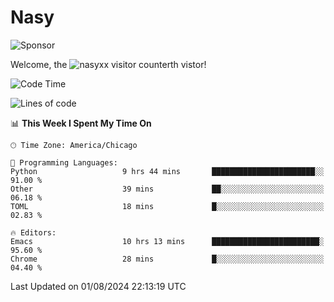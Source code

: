 # Nasy

<!--
<p align="center">
<img height="200" src="https://github-readme-stats.vercel.app/api?username=nasyxx&count_private=true&show_icons=true&theme=dracula&include_all_commits=true"/>
<img height="200" src="https://github-readme-stats.vercel.app/api/top-langs/?username=nasyxx&theme=dracula&hide=html,jupyter+notebook&count_private=true&show_icons=true"/>
</p>

  
----------------
-->

![Sponsor](https://img.shields.io/static/v1.svg?label=Sponsor&message=%E2%9D%A4&logo=GitHub&style=flat&color=pink)
 
Welcome, the ![nasyxx visitor counter](https://count.getloli.com/get/@nasyxx?theme=rule34)th vistor!
 
<!--START_SECTION:waka-->
![Code Time](http://img.shields.io/badge/Code%20Time-4%2C557%20hrs%2018%20mins-blue)

![Lines of code](https://img.shields.io/badge/From%20Hello%20World%20I%27ve%20Written-6.3%20million%20lines%20of%20code-blue)

📊 **This Week I Spent My Time On** 

```text
🕑︎ Time Zone: America/Chicago

💬 Programming Languages: 
Python                   9 hrs 44 mins       ███████████████████████░░   91.00 % 
Other                    39 mins             ██░░░░░░░░░░░░░░░░░░░░░░░   06.18 % 
TOML                     18 mins             █░░░░░░░░░░░░░░░░░░░░░░░░   02.83 % 

🔥 Editors: 
Emacs                    10 hrs 13 mins      ████████████████████████░   95.60 % 
Chrome                   28 mins             █░░░░░░░░░░░░░░░░░░░░░░░░   04.40 % 
```


 Last Updated on 01/08/2024 22:13:19 UTC
<!--END_SECTION:waka-->

<!-- ![visitors](https://visitor-badge.laobi.icu/badge?page_id=nasyxx.nasyxx) -->

